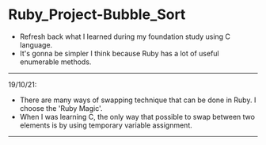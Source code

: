 # Ruby_Project-Bubble_Sort
* Refresh back what I learned during my foundation study using C language.
* It's gonna be simpler I think because Ruby has a lot of useful enumerable methods.
---
19/10/21:
* There are many ways of swapping technique that can be done in Ruby. I choose the 'Ruby Magic'.
* When I was learning C, the only way that possible to swap between two elements is by using temporary variable assignment.
---